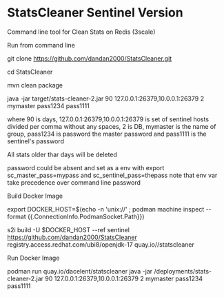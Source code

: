 # StatsCleaner Sentinel Version
Command line tool for Clean Stats on Redis (3scale)

Run from command line

git clone https://github.com/dandan2000/StatsCleaner.git

cd StatsCleaner

mvn clean package

java -jar target/stats-cleaner-2.jar 90 127.0.0.1:26379,10.0.0.1:26379 2 mymaster pass1234 pass1111


where 90 is days, 127.0.0.1:26379,10.0.0.1:26379 is set of sentinel hosts divided per comma without any spaces, 2 is DB, mymaster is the name of group, pass1234 is password the master password and pass1111 is the sentinel's password

All stats older thar days will be deleted

password could be absent and set as a env with export sc_master_pass=mypass and sc_sentinel_pass=thepass
note that env var take precedence over command line password

Build Docker Image

export DOCKER_HOST=$(echo -n 'unix://' ; podman machine inspect --format {{.ConnectionInfo.PodmanSocket.Path}})

s2i build -U $DOCKER_HOST --ref sentinel https://github.com/dandan2000/StatsCleaner registry.access.redhat.com/ubi8/openjdk-17 quay.io/<USER>/statscleaner

Run Docker Image

podman run quay.io/dacelent/statscleaner java -jar /deployments/stats-cleaner-2.jar  90 127.0.0.1:26379,10.0.0.1:26379 2 mymaster pass1234 pass1111

